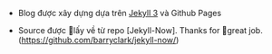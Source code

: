 - Blog được xây dựng dựa trên [Jekyll 3](https://github.com/jekyll/jekyll) và Github Pages

- Source được lấy về từ repo [Jekyll-Now]. Thanks for great job.(https://github.com/barryclark/jekyll-now/)